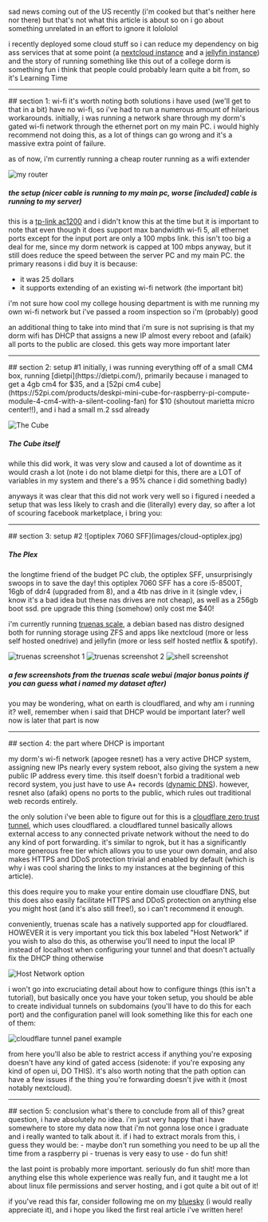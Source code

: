 sad news coming out of the US recently (i'm cooked but that's neither here nor there) but that's not what this article is about so on i go about something unrelated in an effort to ignore it lolololol

i recently deployed some cloud stuff so i can reduce my dependency on big ass services that at some point (a [nextcloud instance](http://cloud.sayofthelor.us) and a [jellyfin instance](https://jellyfin.sayofthelor.us)) and the story of running something like this out of a college dorm is something fun i think that people could probably learn quite a bit from, so it's Learning Time
<hr />
## section 1: wi-fi
it's worth noting both solutions i have used (we'll get to that in a bit) have no wi-fi, so i've had to run a numerous amount of hilarious workarounds. initially, i was running a network share through my dorm's gated wi-fi network through the ethernet port on my main PC. i would highly recommend not doing this, as a lot of things can go wrong and it's a massive extra point of failure.

as of now, i'm currently running a cheap router running as a wifi extender

![my router](images/cloud-router.jpg)
<h5>the setup  (nicer cable is running to my main pc, worse [included] cable is running to my server)</h5>

this is a [tp-link ac1200](https://www.amazon.com/TP-Link-MU-MIMO-Dual-Band-Internet-Providers/dp/B0BQX395D1) and i didn't know this at the time but it is important to note that even though it does support max bandwidth wi-fi 5, all ethernet ports except for the input port are only a 100 mpbs link. this isn't too big a deal for me, since my dorm network is capped at 100 mbps anyway, but it still does reduce the speed between the server PC and my main PC. the primary reasons i did buy it is because:
- it was 25 dollars
- it supports extending of an existing wi-fi network (the important bit)

i'm not sure how cool my college housing department is with me running my own wi-fi network but i've passed a room inspection so i'm (probably) good

an additional thing to take into mind that i'm sure is not suprising is that my dorm wifi has DHCP that assigns a new IP almost every reboot and (afaik) all ports to the public are closed. this gets way more important later
<hr />
## section 2: setup #1
initially, i was running everything off of a small CM4 box, running [dietpi](https://dietpi.com/), primarily because i managed to get a 4gb cm4 for $35, and a [52pi cm4 cube](https://52pi.com/products/deskpi-mini-cube-for-raspberry-pi-compute-module-4-cm4-with-a-silent-cooling-fan) for $10 (shoutout marietta micro center!!), and i had a small m.2 ssd already

![The Cube](images/cloud-cube.jpg)
<h5>The Cube itself</h5>

while this did work, it was very slow and caused a lot of downtime as it would crash a lot (note i do not blame dietpi for this, there are a LOT of variables in my system and there's a 95% chance i did something badly)

anyways it was clear that this did not work very well so i figured i needed a setup that was less likely to crash and die (literally) every day, so after a lot of scouring facebook marketplace, i bring you:
<hr />
## section 3: setup #2
![optiplex 7060 SFF](images/cloud-optiplex.jpg)
<h5>The Plex</h5>

the longtime friend of the budget PC club, the optiplex SFF, unsurprisingly swoops in to save the day! this optiplex 7060 SFF has a core i5-8500T, 16gb of ddr4 (upgraded from 8), and a 4tb nas drive in it (single vdev, i know it's a bad idea but these nas drives are not cheap), as well as a 256gb boot ssd. pre upgrade this thing (somehow) only cost me $40!

i'm currently running [truenas scale](https://www.truenas.com/truenas-scale/), a debian based nas distro designed both for running storage using ZFS and apps like nextcloud (more or less self hosted onedrive) and jellyfin (more or less self hosted netflix & spotify). 

![truenas screenshot 1](images/cloud-scale-1.png)
![truenas screenshot 2](images/cloud-scale-2.png)
![shell screenshot](images/cloud-shell.png)
<h5>a few screenshots from the truenas scale webui (major bonus points if you can guess what i named my dataset after)</h5>

you may be wondering, what on earth is cloudflared, and why am i running it? well, remember when i said that DHCP would be important later? well now is later that part is now
<hr />
## section 4: the part where DHCP is important

my dorm's wi-fi network (apogee resnet) has a very active DHCP system, assigning new IPs nearly every system reboot, also giving the system a new public IP address every time. this itself doesn't forbid a traditional web record system, you just have to use A+ records ([dynamic DNS](https://www.cloudflare.com/learning/dns/glossary/dynamic-dns/)). however, resnet also (afaik) opens no ports to the public, which rules out traditional web records entirely.

the only solution i've been able to figure out for this is a [cloudflare zero trust tunnel](https://www.cloudflare.com/products/tunnel/), which uses cloudflared. a cloudflared tunnel basically allows external access to any connected private network without the need to do any kind of port forwarding. it's similar to ngrok, but it has a significantly more generous free tier which allows you to use your own domain, and also makes HTTPS and DDoS protection trivial and enabled by default (which is why i was cool sharing the links to my instances at the beginning of this article).

this does require you to make your entire domain use cloudflare DNS, but this does also easily facilitate HTTPS and DDoS protection on anything else you might host (and it's also still free!), so i can't recommend it enough.

conveniently, truenas scale has a natively supported app for cloudflared. HOWEVER it is very important you tick this box labeled "Host Network" if you wish to also do this, as otherwise you'll need to input the local IP instead of localhost when configuring your tunnel and that doesn't actually fix the DHCP thing otherwise

![Host Network option](images/cloud-scale-network.png)

i won't go into excruciating detail about how to configure things (this isn't a tutorial), but basically once you have your token setup, you should be able to create individual tunnels on subdomains (you'll have to do this for each port) and the configuration panel will look something like this for each one of them:

![cloudflare tunnel panel example](images/cloud-tunnel.png)

from here you'll also be able to restrict access if anything you're exposing doesn't have any kind of gated access (sidenote: if you're exposing any kind of open ui, DO THIS). it's also worth noting that the path option can have a few issues if the thing you're forwarding doesn't jive with it (most notably nextcloud).
<hr />
## section 5: conclusion
what's there to conclude from all of this? great question, i have absolutely no idea. i'm just very happy that i have somewhere to store my data now that i'm not gonna lose once i graduate and i really wanted to talk about it. if i had to extract morals from this, i guess they would be:
- maybe don't run something you need to be up all the time from a raspberry pi
- truenas is very easy to use
- do fun shit!

the last point is probably more important. seriously do fun shit! more than anything else this whole experience was really fun, and it taught me a lot about linux file permissions and server hosting, and i got quite a bit out of it!

if you've read this far, consider following me on my [bluesky](https://bsky.app/profile/sayofthelor.us) (i would really appreciate it), and i hope you liked the first real article i've written here!